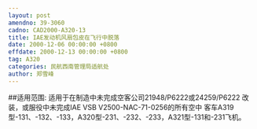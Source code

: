 ```yaml
---
layout: post
amendno: 39-3060
cadno: CAD2000-A320-13
title: IAE发动机风扇包皮在飞行中脱落
date: 2000-12-06 00:00:00 +0800
effdate: 2000-12-13 00:00:00 +0800
tag: A320
categories: 民航西南管理局适航处
author: 郑雪峰
---
```


##适用范围:
适用于在制造中未完成空客公司21948/P6222或24259/P6222 改装，或服役中未完成IAE VSB V2500-NAC-71-0256的所有空中 客车A319型-131、-132、-133，A320型-231、-232、-233，A321型-131和-231飞机。

